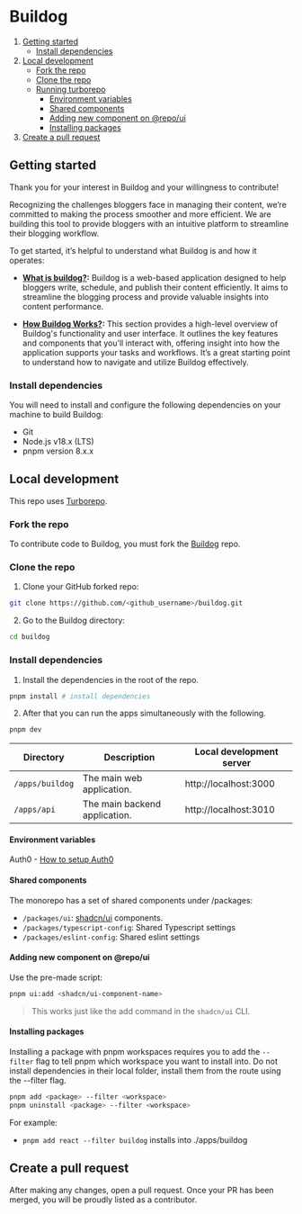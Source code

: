# Buildog

1. [Getting started](#getting-started)
   - [Install dependencies](#install-dependencies)
2. [Local development](#local-development)
   - [Fork the repo](#fork-the-repo)
   - [Clone the repo](#clone-the-repo)
   - [Running turborepo](#running-turborepo)
     - [Environment variables](#environment-variables)
     - [Shared components](#shared-components)
     - [Adding new component on @repo/ui](#adding-new-component-on-@repo/ui)
     - [Installing packages](#installing-packages)
3. [Create a pull request](#create-a-pull-request)

## Getting started

Thank you for your interest in Buildog and your willingness to contribute!

Recognizing the challenges bloggers face in managing their content, we’re committed to making the process smoother and more efficient. We are building this tool to provide bloggers with an intuitive platform to streamline their blogging workflow.

To get started, it’s helpful to understand what Buildog is and how it operates:

- **[What is buildog?](https://github.com/buildog-dev/buildog/wiki/What-is-Buildog):**
Buildog is a web-based application designed to help bloggers write, schedule, and publish their content efficiently. It aims to streamline the blogging process and provide valuable insights into content performance.

- **[How Buildog Works?](https://github.com/buildog-dev/buildog/wiki/How-Buildog-works%3F):**
This section provides a high-level overview of Buildog's functionality and user interface. It outlines the key features and components that you’ll interact with, offering insight into how the application supports your tasks and workflows. It’s a great starting point to understand how to navigate and utilize Buildog effectively.

### Install dependencies

You will need to install and configure the following dependencies on your machine to build Buildog:

- Git
- Node.js v18.x (LTS)
- pnpm version 8.x.x

## Local development

This repo uses [Turborepo](https://turbo.build/repo).

### Fork the repo

To contribute code to Buildog, you must fork the [Buildog](https://github.com/burasibizim/buildog) repo.

### Clone the repo

1. Clone your GitHub forked repo:

```sh
git clone https://github.com/<github_username>/buildog.git
```

2. Go to the Buildog directory:

```sh
cd buildog
```

### Install dependencies

1. Install the dependencies in the root of the repo.

```sh
pnpm install # install dependencies
```

2. After that you can run the apps simultaneously with the following.

```sh
pnpm dev
```

| Directory       | Description                   | Local development server |
| --------------- | ----------------------------- | ------------------------ |
| `/apps/buildog` | The main web application.     | http://localhost:3000    |
| `/apps/api`     | The main backend application. | http://localhost:3010    |

#### Environment variables

Auth0 - [How to setup Auth0](https://github.com/burasibizim/buildog/wiki/Auth0-Implementation)

#### Shared components

The monorepo has a set of shared components under /packages:

- `/packages/ui`: [shadcn/ui](https://ui.shadcn.com) components.
- `/packages/typescript-config`: Shared Typescript settings
- `/packages/eslint-config`: Shared eslint settings

#### Adding new component on @repo/ui

Use the pre-made script:

```sh
pnpm ui:add <shadcn/ui-component-name>
```

> This works just like the add command in the `shadcn/ui` CLI.

#### Installing packages

Installing a package with pnpm workspaces requires you to add the `--filter` flag to tell pnpm which workspace you want to install into. Do not install dependencies in their local folder, install them from the route using the --filter flag.

```sh
pnpm add <package> --filter <workspace>
pnpm uninstall <package> --filter <workspace>
```

For example:

- `pnpm add react --filter buildog` installs into ./apps/buildog

## Create a pull request

After making any changes, open a pull request.
Once your PR has been merged, you will be proudly listed as a contributor.
